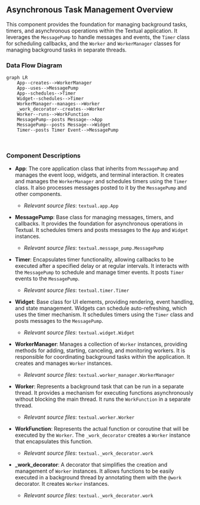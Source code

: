 ## Asynchronous Task Management Overview

This component provides the foundation for managing background tasks, timers, and asynchronous operations within the Textual application. It leverages the `MessagePump` to handle messages and events, the `Timer` class for scheduling callbacks, and the `Worker` and `WorkerManager` classes for managing background tasks in separate threads.

### Data Flow Diagram

```mermaid
graph LR
    App--creates-->WorkerManager
    App--uses-->MessagePump
    App--schedules-->Timer
    Widget--schedules-->Timer
    WorkerManager--manages-->Worker
    _work_decorator--creates-->Worker
    Worker--runs-->WorkFunction
    MessagePump--posts Message-->App
    MessagePump--posts Message-->Widget
    Timer--posts Timer Event-->MessagePump



```

### Component Descriptions

- **App**: The core application class that inherits from `MessagePump` and manages the event loop, widgets, and terminal interaction. It creates and manages the `WorkerManager` and schedules timers using the `Timer` class. It also processes messages posted to it by the `MessagePump` and other components.
  - *Relevant source files*: `textual.app.App`

- **MessagePump**: Base class for managing messages, timers, and callbacks. It provides the foundation for asynchronous operations in Textual. It schedules timers and posts messages to the `App` and `Widget` instances.
  - *Relevant source files*: `textual.message_pump.MessagePump`

- **Timer**: Encapsulates timer functionality, allowing callbacks to be executed after a specified delay or at regular intervals. It interacts with the `MessagePump` to schedule and manage timer events. It posts `Timer` events to the `MessagePump`.
  - *Relevant source files*: `textual.timer.Timer`

- **Widget**: Base class for UI elements, providing rendering, event handling, and state management. Widgets can schedule auto-refreshing, which uses the timer mechanism. It schedules timers using the `Timer` class and posts messages to the `MessagePump`.
  - *Relevant source files*: `textual.widget.Widget`

- **WorkerManager**: Manages a collection of `Worker` instances, providing methods for adding, starting, canceling, and monitoring workers. It is responsible for coordinating background tasks within the application. It creates and manages `Worker` instances.
  - *Relevant source files*: `textual.worker_manager.WorkerManager`

- **Worker**: Represents a background task that can be run in a separate thread. It provides a mechanism for executing functions asynchronously without blocking the main thread. It runs the `WorkFunction` in a separate thread.
  - *Relevant source files*: `textual.worker.Worker`

- **WorkFunction**: Represents the actual function or coroutine that will be executed by the `Worker`. The `_work_decorator` creates a `Worker` instance that encapsulates this function.
  - *Relevant source files*: `textual._work_decorator.work`

- **_work_decorator**: A decorator that simplifies the creation and management of `Worker` instances. It allows functions to be easily executed in a background thread by annotating them with the `@work` decorator. It creates `Worker` instances.
  - *Relevant source files*: `textual._work_decorator.work`